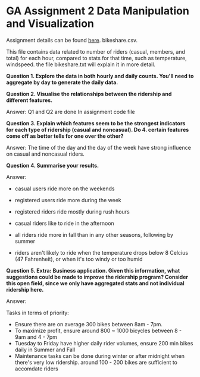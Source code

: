 # GA Assignment 2 Data Manipulation and Visualization 

Assignment details can be found [here](https://github.com/podopie/DAT18NYC/blob/master/assignments/02-data_manipulation_and_visualization.md).
bikeshare.csv. 

This file contains data related to number of riders (casual, members, and total) for each hour, compared to stats for that time, such as temperature, windspeed. the file bikeshare.txt will explain it in more detail.

**Question 1. Explore the data in both hourly and daily counts. You'll need to aggregate by day to generate the daily data.**


**Question 2. Visualise the relationships between the ridership and different features.**

Answer: Q1 and Q2 are done In assignment code file

**Question 3. Explain which features seem to be the strongest indicators for each type of ridership (casual and noncasual). Do 4. certain features come off as better tells for one over the other?**

Answer: The time of the day and the day of the week have strong influence on casual and noncasual riders. 


**Question 4. Summarise your results.**

Answer:
* casual users ride more on the weekends
* registered users ride more during the week

* registered riders ride mostly during rush hours
* casual riders like to ride in the afternoon

* all riders ride more in fall than in any other seasons, following by summer
* riders aren't likely to ride when the temperature drops below 8 Celcius (47 Fahrenheit), or when it's too windy or too humid

**Question 5. Extra: Business application. Given this information, what suggestions could be made to improve the ridership program? Consider this open field, since we only have aggregated stats and not individual ridership here.**

Answer:

Tasks in terms of priority:
* Ensure there are on average 300 bikes between 8am - 7pm.
* To maximize profit, ensure around 800 ~ 1000 bicycles between 8 - 9am and 4 - 7pm 
* Tuesday to Friday have higher daily rider volumes, ensure 200 min bikes daily in Summer and Fall
* Maintenance tasks can be done during winter or after midnight when there's very low ridership. around 100 - 200 bikes are sufficient to accomdate riders
